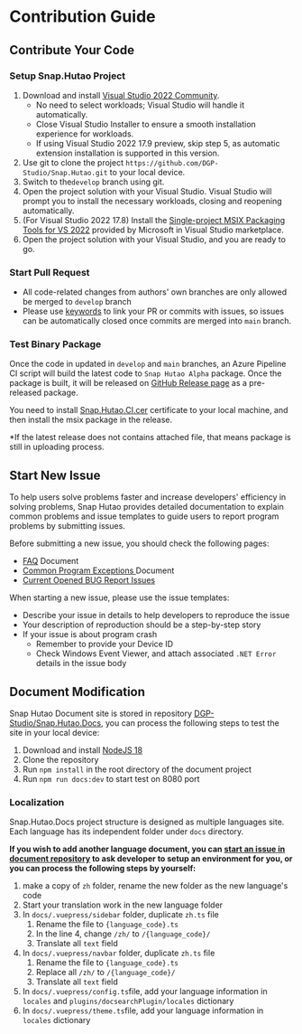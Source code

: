 # Contribution Guide

## Contribute Your Code

### Setup Snap.Hutao Project

1. Download and install [Visual Studio 2022 Community](https://visualstudio.microsoft.com/downloads/).
   - No need to select workloads; Visual Studio will handle it automatically.
   - Close Visual Studio Installer to ensure a smooth installation experience for workloads.
   - If using Visual Studio 2022 17.9 preview, skip step 5, as automatic extension installation is supported in this version.
2. Use git to clone the project `https://github.com/DGP-Studio/Snap.Hutao.git` to your local device.
3. Switch to the`develop` branch using git.
4. Open the project solution with your Visual Studio. Visual Studio will prompt you to install the necessary workloads, closing and reopening automatically.
5. (For Visual Studio 2022 17.8) Install the [Single-project MSIX Packaging Tools for VS 2022](https://marketplace.visualstudio.com/items?itemName=ProjectReunion.MicrosoftSingleProjectMSIXPackagingToolsDev17) provided by Microsoft in Visual Studio marketplace.
6. Open the project solution with your Visual Studio, and you are ready to go.

### Start Pull Request

- All code-related changes from authors' own branches are only allowed be merged to `develop` branch
- Please use [keywords](https://docs.github.com/en/get-started/writing-on-github/working-with-advanced-formatting/using-keywords-in-issues-and-pull-requests) to link your PR or commits with issues, so issues can be automatically closed once commits are merged into `main` branch.

### Test Binary Package

Once the code in updated in `develop` and `main` branches, an Azure Pipeline CI script will build the latest code to `Snap Hutao Alpha` package. Once the package is built, it will be released on [GitHub Release page](https://github.com/DGP-Studio/Snap.Hutao/releases) as a pre-released package. 

You need to install [Snap.Hutao.CI.cer](https://github.com/DGP-Studio/Snap.Hutao/releases/download/2023.10.3.1/Snap.Hutao.CI.cer) certificate to your local machine, and then install the msix package in the release. 

*If the latest release does not contains attached file, that means package is still in uploading process. 

## Start New Issue

To help users solve problems faster and increase developers' efficiency in solving problems, Snap Hutao provides detailed documentation to explain common problems and issue templates to guide users to report program problems by submitting issues.

Before submitting a new issue, you should check the following pages:

- [FAQ](https://hut.ao/advanced/FAQ.html) Document
- [Common Program Exceptions ](https://hut.ao/en/advanced/exceptions.html)Document
- [Current Opened BUG Report Issues](https://github.com/DGP-Studio/Snap.Hutao/issues?q=is%3Aissue+is%3Aopen+label%3ABUG)

When starting a new issue, please use the issue templates:

- Describe your issue in details to help developers to reproduce the issue
- Your description of reproduction should be a step-by-step story
- If your issue is about program crash
  - Remember to provide your Device ID
  - Check Windows Event Viewer, and attach associated `.NET Error` details in the issue body

## Document Modification

Snap Hutao Document site is stored in repository [DGP-Studio/Snap.Hutao.Docs](https://github.com/DGP-Studio/Snap.Hutao.Docs), you can process the following steps to test the site in your local device:

1. Download and install [NodeJS 18](https://nodejs.org/en/download/)
2. Clone the repository
3. Run `npm install` in the root directory of the document project
4. Run `npm run docs:dev` to start test on 8080 port

### Localization

Snap.Hutao.Docs project structure is designed as multiple languages site. Each language has its independent folder under `docs` directory.

**If you wish to add another language document, you can [start an issue in document repository](https://github.com/DGP-Studio/Snap.Hutao.Docs/issues) to ask developer to setup an environment for you, or you can process the following steps by yourself:** 

1. make a copy of `zh` folder, rename the new folder as the new language's code
2. Start your translation work in the new language folder
3. In `docs/.vuepress/sidebar` folder, duplicate `zh.ts` file
   1. Rename the file to `{language_code}.ts`
   2. In the line 4, change `/zh/` to `/{language_code}/`
   3. Translate all `text` field
4. In `docs/.vuepress/navbar` folder, duplicate `zh.ts` file
   1. Rename the file to `{language_code}.ts`
   2. Replace all `/zh/` to `/{language_code}/`
   3. Translate all `text` field
5. In `docs/.vuepress/config.ts`file, add your language information in `locales` and `plugins/docsearchPlugin/locales` dictionary
6. In `docs/.vuepress/theme.ts`file, add your language information in `locales` dictionary